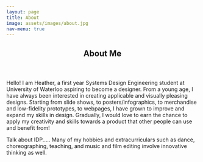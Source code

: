 ```yaml
---
layout: page
title: About
image: assets/images/about.jpg
nav-menu: true
---
```


<!-- Main -->
<div id="main" class="alt">

<!-- One -->
<section id="one">
	<div class="inner">
		<header class="major">
			<h1>About Me</h1>
		</header>

<!-- Content -->
<p><span class="image left"><img src="{% link assets/images/about.jpg %}" alt="" /></span>Hello! I am Heather, a first year Systems Design Engineering student at University of Waterloo aspiring to become a designer. From a young age, I have always been interested in creating applicable and visually pleasing designs. Starting from slide shows, to posters/infographics, to merchandise and low-fidelity prototypes, to webpages, I have grown to improve and expand my skills in design. Gradually, I would love to earn the chance to apply my creativity and skills towards a product that other people can use and benefit from!</p>
		
<p>Talk about IDP..... Many of my hobbies and extracurriculars such as dance, choreographing, teaching, and music and film editing involve innovative thinking as well.</p>

</div>
